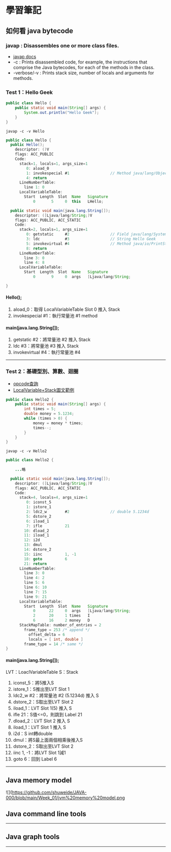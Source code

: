 # 學習筆記

## 如何看 java bytecode 

### javap : Disassembles one or more class files.
* [javap docs](https://docs.oracle.com/javase/8/docs/technotes/tools/windows/javap.html)
* -c : Prints disassembled code, for example, the instructions that comprise the Java bytecodes, for each of the methods in the class.
* -verbose/-v : Prints stack size, number of locals and arguments for methods.

### Test 1：Hello Geek

```java
public class Hello {
    public static void main(String[] args) {
        System.out.println("Hello Geek");
    }
}
```

```
javap -c -v Hello
```

```java
public class Hello {
  public Hello();
    descriptor: ()V
    flags: ACC_PUBLIC
    Code:
      stack=1, locals=1, args_size=1
         0: aload_0 
         1: invokespecial #1                  // Method java/lang/Object."<init>":()V
         4: return
      LineNumberTable:
        line 1: 0
      LocalVariableTable:
        Start  Length  Slot  Name   Signature
            0       5     0  this   LHello;

  public static void main(java.lang.String[]);
    descriptor: ([Ljava/lang/String;)V
    flags: ACC_PUBLIC, ACC_STATIC
    Code:
      stack=2, locals=1, args_size=1
         0: getstatic     #2                  // Field java/lang/System.out:Ljava/io/PrintStream;
         3: ldc           #3                  // String Hello Geek
         5: invokevirtual #4                  // Method java/io/PrintStream.println:(Ljava/lang/String;)V
         8: return
      LineNumberTable:
        line 3: 0
        line 4: 8
      LocalVariableTable:
        Start  Length  Slot  Name   Signature
            0       9     0  args   [Ljava/lang/String;

}
```

#### Hello();
1. aload_0：取得 LocalVariableTable Slot 0 推入 Stack
2. invokespecial #1：執行常量池 #1 method

#### main(java.lang.String[]);
1. getstatic #2：將常量池 #2 推入 Stack
2. ldc #3：將常量池 #3 推入 Stack
3. invokevirtual #4：執行常量池 #4

- - -

### Test 2：基礎型別、算數、迴圈

* [opcode查詢](https://emacsist.github.io/2017/06/19/jvm%E5%AD%97%E8%8A%82%E7%A0%81%E5%AD%A6%E4%B9%A0%E4%B8%8E%E7%90%86%E8%A7%A3)
* [LocalVariable+Stack圖文範例](https://blog.fangweb.com/2018/11/12/%e7%b0%a1%e5%96%ae%e8%ae%80%e6%87%82-java-%e4%bd%8d%e5%85%83%e7%b5%84%e7%a2%bc/zh-tw/)
  

```java
public class Hello2 {
    public static void main(String[] args) {
        int times = 5;
        double money = 5.1234;
        while (times > 0) {
            money = money * times;
            times--;
        }
    }
}
```

```
javap -c -v Hello2
```

```java
public class Hello2 {
    
    ...略

  public static void main(java.lang.String[]);
    descriptor: ([Ljava/lang/String;)V
    flags: ACC_PUBLIC, ACC_STATIC
    Code:
      stack=4, locals=4, args_size=1
         0: iconst_5
         1: istore_1
         2: ldc2_w        #2                  // double 5.1234d
         5: dstore_2
         6: iload_1
         7: ifle          21
        10: dload_2
        11: iload_1
        12: i2d
        13: dmul
        14: dstore_2
        15: iinc          1, -1
        18: goto          6
        21: return
      LineNumberTable:
        line 3: 0
        line 4: 2
        line 5: 6
        line 6: 10
        line 7: 15
        line 9: 21
      LocalVariableTable:
        Start  Length  Slot  Name   Signature
            0      22     0  args   [Ljava/lang/String;
            2      20     1 times   I
            6      16     2 money   D
      StackMapTable: number_of_entries = 2
        frame_type = 253 /* append */
          offset_delta = 6
          locals = [ int, double ]
        frame_type = 14 /* same */
}
```
#### main(java.lang.String[]);

LVT：LoaclVariableTable
S：Stack

1. iconst_5：將5推入S
2. istore_1：S推出至LVT Slot 1
3. ldc2_w #2：將常量池 #2 (5.1234d) 推入 S
4. dstore_2：S取出至LVT Slot 2
5. iload_1：LVT Slot 1(5) 推入 S
6. ifle 21：S值<=0，則跳到 Label 21
7. dload_2：LVT Slot 2 推入 S
8. iload_1：LVT Slot 1 推入 S
9. i2d：S int轉double
10. dmul：將S最上面兩個相乘後推入S
11. dstore_2：S取出至LVT Slot 2
12. iinc 1, -1：將LVT Slot 1減1
13. goto 6：回到 Label 6

- - -
## Java memory model

![](https://github.com/shuweide/JAVA-000/blob/main/Week_01/jvm%20memory%20model.png

## Java command line tools

- - -
## Java graph tools

- - -
##